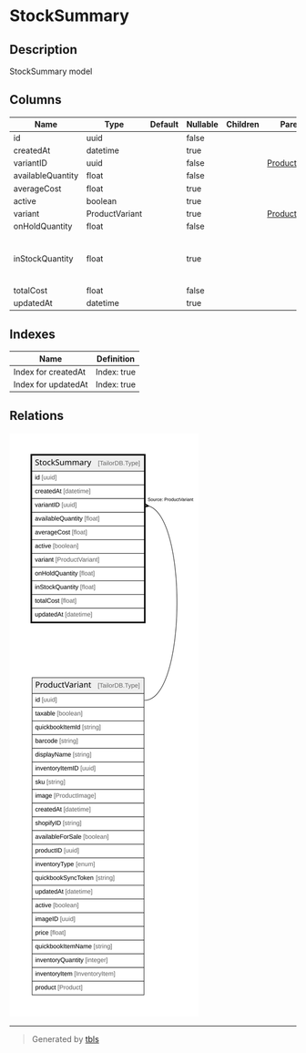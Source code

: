 # StockSummary

## Description

StockSummary model

## Columns

| Name | Type | Default | Nullable | Children | Parents | Comment |
| ---- | ---- | ------- | -------- | -------- | ------- | ------- |
| id | uuid |  | false |  |  |  |
| createdAt | datetime |  | true |  |  | createdAt |
| variantID | uuid |  | false |  | [ProductVariant](ProductVariant.md) | Variant ID |
| availableQuantity | float |  | false |  |  | availableQuantity |
| averageCost | float |  | true |  |  | averageCost |
| active | boolean |  | true |  |  | active |
| variant | ProductVariant |  | true |  | [ProductVariant](ProductVariant.md) | Variant |
| onHoldQuantity | float |  | false |  |  | onHoldQuantity |
| inStockQuantity | float |  | true |  |  | DO NOT UPDATE FROM THE FRONT END. The quantity of the product in stock. |
| totalCost | float |  | false |  |  | totalCost |
| updatedAt | datetime |  | true |  |  | updatedAt |

## Indexes

| Name | Definition |
| ---- | ---------- |
| Index for createdAt | Index: true |
| Index for updatedAt | Index: true |

## Relations

![er](StockSummary.svg)

---

> Generated by [tbls](https://github.com/k1LoW/tbls)
